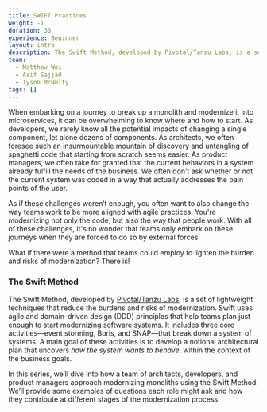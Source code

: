 ```yaml
---
title: SWIFT Practices
weight: -1
duration: 30
experience: Beginner
layout: intro
description: The Swift Method, developed by Pivotal/Tanzu Labs, is a set of lightweight techniques that reduce the burdens and risks of modernization. In this series, we’ll dive into how a balanced team of architects, developers, and product managers approach modernizing monoliths using the Swift Method.
team:
  - Matthew Wei
  - Asif Sajjad
  - Tyson McNulty
tags: []
---
```


When embarking on a journey to break up a monolith and modernize it into microservices, it can be overwhelming to know where and how to start. As developers, we rarely know all the potential impacts of changing a single component, let alone dozens of components. As architects, we often foresee such an insurmountable mountain of discovery and untangling of spaghetti code that starting from scratch seems easier. As product managers, we often take for granted that the current behaviors in a system already fulfill the needs of the business. We often don’t ask whether or not the current system was coded in a way that actually addresses the pain points of the user.

As if these challenges weren’t enough, you often want to also change the way teams work to be more aligned with agile practices. You're modernizing not only the code, but also the way that people work. With all of these challenges, it's no wonder that teams only embark on these journeys when they are forced to do so by external forces.

What if there were a method that teams could employ to lighten the burden and risks of modernization? There is!

### The Swift Method

The Swift Method, developed by [Pivotal/Tanzu Labs](https://en.wikipedia.org/wiki/Pivotal_Labs), is a set of lightweight techniques that reduce the burdens and risks of modernization. Swift uses agile and domain-driven design (DDD) principles that help teams plan just enough to start modernizing software systems. It includes three core activities—event storming, Boris, and SNAP—that break down a system of systems. A main goal of these activities is to develop a notional architectural plan that uncovers _how the system wants to behave_, within the context of the business goals.

In this series, we’ll dive into how a team of architects, developers, and product managers approach modernizing monoliths using the Swift Method. We’ll provide some examples of questions each role might ask and how they contribute at different stages of the modernization process.
